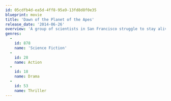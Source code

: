 ```yaml
---
id: 05cdfb4d-ea5d-4ff8-95a9-13fd8d8f0e35
blueprint: movie
title: 'Dawn of the Planet of the Apes'
release_date: '2014-06-26'
overview: 'A group of scientists in San Francisco struggle to stay alive in the aftermath of a plague that is wiping out humanity, while Caesar tries to maintain dominance over his community of intelligent apes.'
genres:
  -
    id: 878
    name: 'Science Fiction'
  -
    id: 28
    name: Action
  -
    id: 18
    name: Drama
  -
    id: 53
    name: Thriller
---
```

